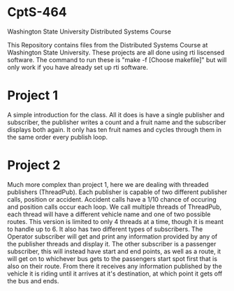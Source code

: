 # CptS-464
Washington State University Distributed Systems Course

This Repository contains files from the Distributed Systems Course at Washington State University. These projects are all done using rti liscensed software. The command to run these is "make -f [Choose makefile]" but will only work if you have already set up rti software.

# Project 1
A simple introduction for the class. All it does is have a single publisher and subscriber, the publisher writes a count and a fruit name and the subscriber displays both again. It only has ten fruit names and cycles through them in the same order every publish loop.

# Project 2
Much more complex than project 1, here we are dealing with threaded publishers (ThreadPub). Each publisher is capable of two different publisher calls, position or accident. Accident calls have a 1/10 chance of occuring and position calls occur each loop. We call multiple threads of ThreadPub, each thread will have a different vehicle name and one of two possible routes. This version is limited to only 4 threads at a time, though it is meant to handle up to 6. It also has two different types of subscribers. The Operator subscriber will get and print any information provided by any of the publisher threads and display it. The other subscriber is a passenger subscriber, this will instead have start and end points, as well as a route, it will get on to whichever bus gets to the passengers start spot first that is also on their route. From there it receives any information published by the vehicle it is riding until it arrives at it's destination, at which point it gets off the bus and ends.